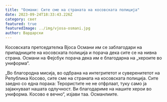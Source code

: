 ```yaml
---
title: "Османи: Сите сме на страната на косовската полиција"
date: 2023-09-24T18:33:43.226Z
category: свет
featured: true
featuredImage: ../img/vjosa-osmani.jpg
author: Вардарски
---
```

Косовската претседателка Вјоса Османи им се заблагодари на припадниците на косовската полиција и порача дека сите се на нивна страна.
Османи на Фејсбук порача дека им е благодарна на „хероите во униформа“.

„Во благородна мисија, во одбрана на интегритетот и суверенитетот на Република Косово, сите сме на страната на косовската полиција. Сите заедно со една порака: Терористите не не отфрлаат, туку само ја зајакнуваат нашата одлучност. Ви благодариме на нашите херои во униформа. Косово е вечно“, изјави таа. Османлиите.
